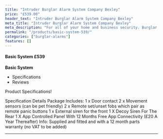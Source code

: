 ```yaml
---
title: "Intruder Burglar Alarm System Company Bexley"
price: "£539.00"
header_text: "Intruder Burglar Alarm System Company Bexley"
meta_title: "Intruder Burglar Alarm System Company Bexley"
meta_description: "For all of your home and business security. Burglar Alarm Servicing, Burglar Alarm Installation, Alarm Battery and CCTV packages. Call 020 8302 4065"
permalink: "/products/basic-system-539/"
categories: ["burglar-alarms"]
features: []
---
```


#### Basic System £539

**Basic System**

-   Specifications
-   Reviews

Product Specifications!

  Specification        Details
  Package Includes:    1 x Door contact
                       2 x Movement sensors (can be pet friendly)
                       2 x Remote set/unset fobs which pair as remote panic buttons
                       1 x External siren for the front
                       1 X Decoy Siren For The Rear
                       1 X App Controlled Panel With 12 Months Free App Connectivity (£20 A Year Thereafter)
  Info:                Supplied and fitted and with a 12 month parts warranty (no VAT to be added)
  -------------------- ---------------------------------------------------------------------------------------